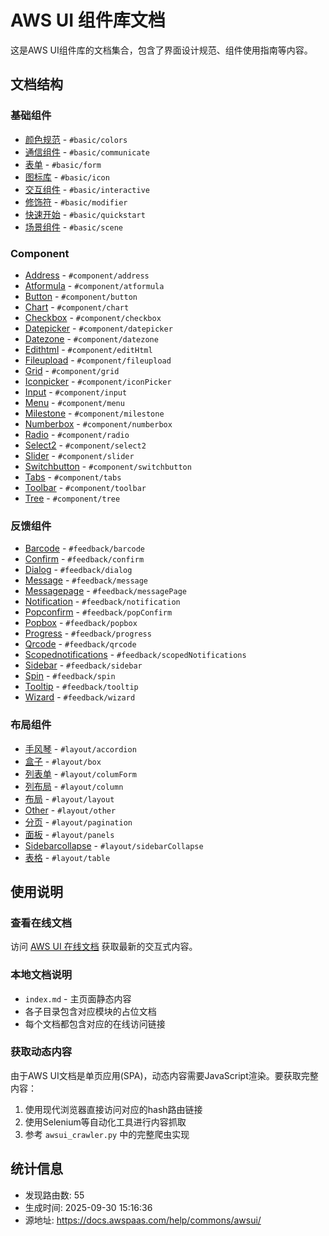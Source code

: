 # AWS UI 组件库文档

这是AWS UI组件库的文档集合，包含了界面设计规范、组件使用指南等内容。

## 文档结构

### 基础组件

- [颜色规范](basic/colors.md) - `#basic/colors`
- [通信组件](basic/communicate.md) - `#basic/communicate`
- [表单](basic/form.md) - `#basic/form`
- [图标库](basic/icon.md) - `#basic/icon`
- [交互组件](basic/interactive.md) - `#basic/interactive`
- [修饰符](basic/modifier.md) - `#basic/modifier`
- [快速开始](basic/quickstart.md) - `#basic/quickstart`
- [场景组件](basic/scene.md) - `#basic/scene`

### Component

- [Address](component/address.md) - `#component/address`
- [Atformula](component/atformula.md) - `#component/atformula`
- [Button](component/button.md) - `#component/button`
- [Chart](component/chart.md) - `#component/chart`
- [Checkbox](component/checkbox.md) - `#component/checkbox`
- [Datepicker](component/datepicker.md) - `#component/datepicker`
- [Datezone](component/datezone.md) - `#component/datezone`
- [Edithtml](component/editHtml.md) - `#component/editHtml`
- [Fileupload](component/fileupload.md) - `#component/fileupload`
- [Grid](component/grid.md) - `#component/grid`
- [Iconpicker](component/iconPicker.md) - `#component/iconPicker`
- [Input](component/input.md) - `#component/input`
- [Menu](component/menu.md) - `#component/menu`
- [Milestone](component/milestone.md) - `#component/milestone`
- [Numberbox](component/numberbox.md) - `#component/numberbox`
- [Radio](component/radio.md) - `#component/radio`
- [Select2](component/select2.md) - `#component/select2`
- [Slider](component/slider.md) - `#component/slider`
- [Switchbutton](component/switchbutton.md) - `#component/switchbutton`
- [Tabs](component/tabs.md) - `#component/tabs`
- [Toolbar](component/toolbar.md) - `#component/toolbar`
- [Tree](component/tree.md) - `#component/tree`

### 反馈组件

- [Barcode](feedback/barcode.md) - `#feedback/barcode`
- [Confirm](feedback/confirm.md) - `#feedback/confirm`
- [Dialog](feedback/dialog.md) - `#feedback/dialog`
- [Message](feedback/message.md) - `#feedback/message`
- [Messagepage](feedback/messagePage.md) - `#feedback/messagePage`
- [Notification](feedback/notification.md) - `#feedback/notification`
- [Popconfirm](feedback/popConfirm.md) - `#feedback/popConfirm`
- [Popbox](feedback/popbox.md) - `#feedback/popbox`
- [Progress](feedback/progress.md) - `#feedback/progress`
- [Qrcode](feedback/qrcode.md) - `#feedback/qrcode`
- [Scopednotifications](feedback/scopedNotifications.md) - `#feedback/scopedNotifications`
- [Sidebar](feedback/sidebar.md) - `#feedback/sidebar`
- [Spin](feedback/spin.md) - `#feedback/spin`
- [Tooltip](feedback/tooltip.md) - `#feedback/tooltip`
- [Wizard](feedback/wizard.md) - `#feedback/wizard`

### 布局组件

- [手风琴](layout/accordion.md) - `#layout/accordion`
- [盒子](layout/box.md) - `#layout/box`
- [列表单](layout/columForm.md) - `#layout/columForm`
- [列布局](layout/column.md) - `#layout/column`
- [布局](layout/layout.md) - `#layout/layout`
- [Other](layout/other.md) - `#layout/other`
- [分页](layout/pagination.md) - `#layout/pagination`
- [面板](layout/panels.md) - `#layout/panels`
- [Sidebarcollapse](layout/sidebarCollapse.md) - `#layout/sidebarCollapse`
- [表格](layout/table.md) - `#layout/table`

## 使用说明

### 查看在线文档

访问 [AWS UI 在线文档](https://docs.awspaas.com/help/commons/awsui/) 获取最新的交互式内容。

### 本地文档说明

- `index.md` - 主页面静态内容
- 各子目录包含对应模块的占位文档
- 每个文档都包含对应的在线访问链接

### 获取动态内容

由于AWS UI文档是单页应用(SPA)，动态内容需要JavaScript渲染。要获取完整内容：

1. 使用现代浏览器直接访问对应的hash路由链接
2. 使用Selenium等自动化工具进行内容抓取
3. 参考 `awsui_crawler.py` 中的完整爬虫实现

## 统计信息

- 发现路由数: 55
- 生成时间: 2025-09-30 15:16:36
- 源地址: https://docs.awspaas.com/help/commons/awsui/
